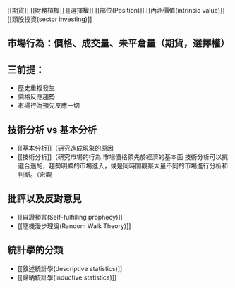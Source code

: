 [[期貨]]
[[財務槓桿]]
[[選擇權]]
[[部位(Position)]]
[[內涵價值(intrinsic value)]]
[[類股投資(sector investing)]]

## 市場行為：價格、成交量、未平倉量（期貨，選擇權）



## 三前提：
- 歷史重複發生
- 價格反應趨勢
- 市場行為預先反應一切


## 技術分析 vs 基本分析
-   [[基本分析]]（研究造成現象的原因
-   [[技術分析]]（研究市場的行為
市場價格領先於經濟的基本面
技術分析可以挑選合適的，趨勢明顯的市場進入，或是同時間觀察大量不同的市場進行分析和判斷。（宏觀



## 批評以及反對意見
- [[自證預言(Self-fulfilling prophecy)]]
- [[隨機漫步理論(Random Walk Theory)]]

## 統計學的分類
- [[敘述統計學(descriptive statistics)]]
- [[歸納統計學(inductive statistics)]]


